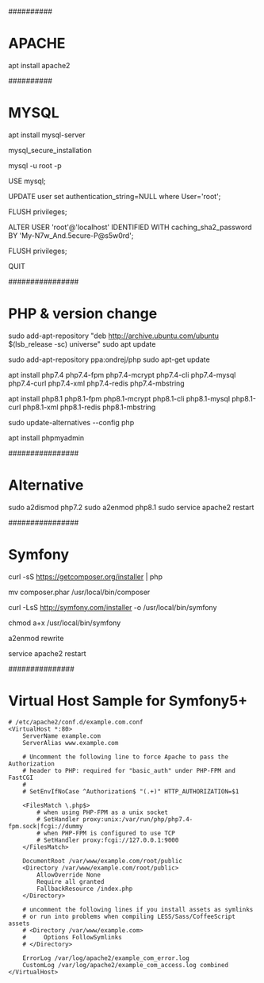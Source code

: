 ##########
# APACHE
apt install apache2 

##########
# MYSQL

apt install mysql-server

mysql_secure_installation

mysql -u root -p

USE mysql;

UPDATE user set authentication_string=NULL where User='root';

FLUSH privileges;

ALTER USER 'root'@'localhost' IDENTIFIED WITH caching_sha2_password BY 'My-N7w_And.5ecure-P@s5w0rd';

FLUSH privileges;

QUIT

################
# PHP & version change

sudo add-apt-repository "deb http://archive.ubuntu.com/ubuntu $(lsb_release -sc) universe"
sudo apt update

sudo add-apt-repository ppa:ondrej/php
sudo apt-get update 

apt install php7.4 php7.4-fpm php7.4-mcrypt php7.4-cli php7.4-mysql php7.4-curl php7.4-xml php7.4-redis php7.4-mbstring

apt install php8.1 php8.1-fpm php8.1-mcrypt php8.1-cli php8.1-mysql php8.1-curl php8.1-xml php8.1-redis php8.1-mbstring

sudo update-alternatives --config php

apt install phpmyadmin

################
# Alternative 

sudo a2dismod php7.2
sudo a2enmod php8.1
sudo service apache2 restart

################
# Symfony 

curl -sS https://getcomposer.org/installer | php

mv composer.phar /usr/local/bin/composer 

curl -LsS http://symfony.com/installer -o /usr/local/bin/symfony

chmod a+x /usr/local/bin/symfony

a2enmod rewrite

service apache2 restart

###############
# Virtual Host Sample for Symfony5+

```
# /etc/apache2/conf.d/example.com.conf
<VirtualHost *:80>
    ServerName example.com
    ServerAlias www.example.com

    # Uncomment the following line to force Apache to pass the Authorization
    # header to PHP: required for "basic_auth" under PHP-FPM and FastCGI
    #
    # SetEnvIfNoCase ^Authorization$ "(.+)" HTTP_AUTHORIZATION=$1

    <FilesMatch \.php$>
        # when using PHP-FPM as a unix socket
        # SetHandler proxy:unix:/var/run/php/php7.4-fpm.sock|fcgi://dummy
        # when PHP-FPM is configured to use TCP
        # SetHandler proxy:fcgi://127.0.0.1:9000
    </FilesMatch>

    DocumentRoot /var/www/example.com/root/public
    <Directory /var/www/example.com/root/public>
        AllowOverride None
        Require all granted
        FallbackResource /index.php
    </Directory>

    # uncomment the following lines if you install assets as symlinks
    # or run into problems when compiling LESS/Sass/CoffeeScript assets
    # <Directory /var/www/example.com>
    #     Options FollowSymlinks
    # </Directory>

    ErrorLog /var/log/apache2/example_com_error.log
    CustomLog /var/log/apache2/example_com_access.log combined
</VirtualHost>
```
